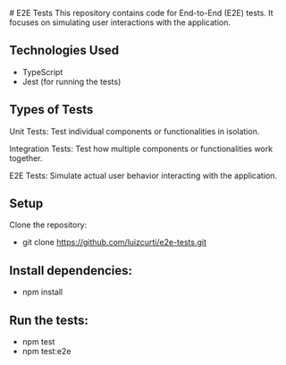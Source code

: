 # E2E Tests
This repository contains code for End-to-End (E2E) tests. It focuses on simulating user interactions with the application.

## Technologies Used
* TypeScript
* Jest (for running the tests)

## Types of Tests
Unit Tests: Test individual components or functionalities in isolation.

Integration Tests: Test how multiple components or functionalities work together.

E2E Tests: Simulate actual user behavior interacting with the application.

## Setup
Clone the repository:
* git clone https://github.com/luizcurti/e2e-tests.git

## Install dependencies:
* npm install

## Run the tests:
* npm test
* npm test:e2e
